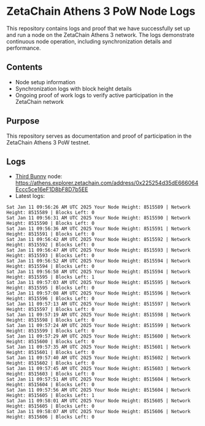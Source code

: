 # ZetaChain Athens 3 PoW Node Logs
This repository contains logs and proof that we have successfully set up and run a node on the ZetaChain Athens 3 network. The logs demonstrate continuous node operation, including synchronization details and performance.

## Contents
- Node setup information
- Synchronization logs with block height details
- Ongoing proof of work logs to verify active participation in the ZetaChain network

## Purpose
This repository serves as documentation and proof of participation in the ZetaChain Athens 3 PoW testnet.

## Logs

- [Third Bunny](https://thirdbunny.xyz/) node: https://athens.explorer.zetachain.com/address/0x225254d35dE666064Eccc5ce16eF1D8bF8D7b5EE
- Latest logs:
```
Sat Jan 11 09:56:26 AM UTC 2025 Your Node Height: 8515589 | Network Height: 8515589 | Blocks Left: 0
Sat Jan 11 09:56:31 AM UTC 2025 Your Node Height: 8515590 | Network Height: 8515590 | Blocks Left: 0
Sat Jan 11 09:56:36 AM UTC 2025 Your Node Height: 8515591 | Network Height: 8515591 | Blocks Left: 0
Sat Jan 11 09:56:42 AM UTC 2025 Your Node Height: 8515592 | Network Height: 8515592 | Blocks Left: 0
Sat Jan 11 09:56:47 AM UTC 2025 Your Node Height: 8515593 | Network Height: 8515593 | Blocks Left: 0
Sat Jan 11 09:56:52 AM UTC 2025 Your Node Height: 8515594 | Network Height: 8515594 | Blocks Left: 0
Sat Jan 11 09:56:58 AM UTC 2025 Your Node Height: 8515594 | Network Height: 8515595 | Blocks Left: 1
Sat Jan 11 09:57:03 AM UTC 2025 Your Node Height: 8515595 | Network Height: 8515595 | Blocks Left: 0
Sat Jan 11 09:57:08 AM UTC 2025 Your Node Height: 8515596 | Network Height: 8515596 | Blocks Left: 0
Sat Jan 11 09:57:13 AM UTC 2025 Your Node Height: 8515597 | Network Height: 8515597 | Blocks Left: 0
Sat Jan 11 09:57:19 AM UTC 2025 Your Node Height: 8515598 | Network Height: 8515598 | Blocks Left: 0
Sat Jan 11 09:57:24 AM UTC 2025 Your Node Height: 8515599 | Network Height: 8515599 | Blocks Left: 0
Sat Jan 11 09:57:29 AM UTC 2025 Your Node Height: 8515600 | Network Height: 8515600 | Blocks Left: 0
Sat Jan 11 09:57:35 AM UTC 2025 Your Node Height: 8515601 | Network Height: 8515601 | Blocks Left: 0
Sat Jan 11 09:57:40 AM UTC 2025 Your Node Height: 8515602 | Network Height: 8515602 | Blocks Left: 0
Sat Jan 11 09:57:45 AM UTC 2025 Your Node Height: 8515603 | Network Height: 8515603 | Blocks Left: 0
Sat Jan 11 09:57:51 AM UTC 2025 Your Node Height: 8515604 | Network Height: 8515604 | Blocks Left: 0
Sat Jan 11 09:57:56 AM UTC 2025 Your Node Height: 8515604 | Network Height: 8515605 | Blocks Left: 1
Sat Jan 11 09:58:01 AM UTC 2025 Your Node Height: 8515605 | Network Height: 8515605 | Blocks Left: 0
Sat Jan 11 09:58:07 AM UTC 2025 Your Node Height: 8515606 | Network Height: 8515606 | Blocks Left: 0
```
